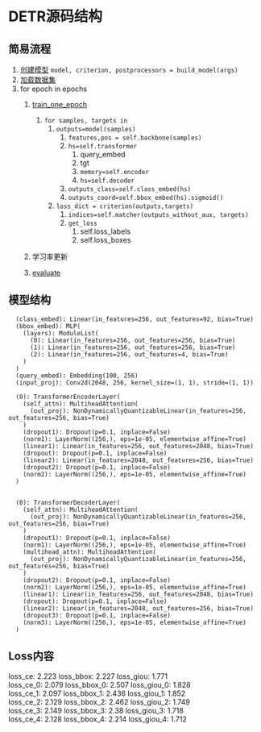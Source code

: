 # DETR源码结构

## 简易流程

1. [创建模型](main.py) `model, criterion, postprocessors = build_model(args)`
2. [加载数据集](main.py)
3. for epoch in epochs
    1. [train_one_epoch](engine.py)
        1. `for samples, targets in`
            1. `outputs=model(samples)`
                1. `features,pos = self.backbone(samples)`
                2. `hs=self.transformer`
                    1. query_embed
                    2. tgt
                    3. `memory=self.encoder`
                    4. `hs=self.decoder`
                3. `outputs_class=self.class_embed(hs)`
                4. `outputs_coord=self.bbox_embed(hs).sigmoid()`
            2. `loss_dict = criterion(outputs,targets)`
                1. `indices=self.matcher(outputs_without_aux, targets)`
                2. `get_loss`
                    1. self.loss_labels
                    2. self.loss_boxes

    2. 学习率更新
    3. [evaluate](main.py)

## 模型结构

```
  (class_embed): Linear(in_features=256, out_features=92, bias=True)
  (bbox_embed): MLP(
    (layers): ModuleList(
      (0): Linear(in_features=256, out_features=256, bias=True)
      (1): Linear(in_features=256, out_features=256, bias=True)
      (2): Linear(in_features=256, out_features=4, bias=True)
    )
  )
  (query_embed): Embedding(100, 256)
  (input_proj): Conv2d(2048, 256, kernel_size=(1, 1), stride=(1, 1))
  
  (0): TransformerEncoderLayer(
    (self_attn): MultiheadAttention(
      (out_proj): NonDynamicallyQuantizableLinear(in_features=256, out_features=256, bias=True)
    )
    (dropout1): Dropout(p=0.1, inplace=False)
    (norm1): LayerNorm((256,), eps=1e-05, elementwise_affine=True)
    (linear1): Linear(in_features=256, out_features=2048, bias=True)
    (dropout): Dropout(p=0.1, inplace=False)
    (linear2): Linear(in_features=2048, out_features=256, bias=True)
    (dropout2): Dropout(p=0.1, inplace=False)
    (norm2): LayerNorm((256,), eps=1e-05, elementwise_affine=True)
  )
        
        
  (0): TransformerDecoderLayer(
    (self_attn): MultiheadAttention(
      (out_proj): NonDynamicallyQuantizableLinear(in_features=256, out_features=256, bias=True)
    )
    (dropout1): Dropout(p=0.1, inplace=False)
    (norm1): LayerNorm((256,), eps=1e-05, elementwise_affine=True)
    (multihead_attn): MultiheadAttention(
      (out_proj): NonDynamicallyQuantizableLinear(in_features=256, out_features=256, bias=True)
    )
    (dropout2): Dropout(p=0.1, inplace=False)
    (norm2): LayerNorm((256,), eps=1e-05, elementwise_affine=True)
    (linear1): Linear(in_features=256, out_features=2048, bias=True)
    (dropout): Dropout(p=0.1, inplace=False)
    (linear2): Linear(in_features=2048, out_features=256, bias=True)
    (dropout3): Dropout(p=0.1, inplace=False)
    (norm3): LayerNorm((256,), eps=1e-05, elementwise_affine=True)
  )
```

## Loss内容

loss_ce: 2.223 loss_bbox: 2.227 loss_giou: 1.771  
loss_ce_0: 2.079 loss_bbox_0: 2.507 loss_giou_0: 1.828  
loss_ce_1: 2.097 loss_bbox_1: 2.436 loss_giou_1: 1.852  
loss_ce_2: 2.129 loss_bbox_2: 2.462 loss_giou_2: 1.749  
loss_ce_3: 2.149 loss_bbox_3: 2.38 loss_giou_3: 1.718  
loss_ce_4: 2.128 loss_bbox_4: 2.214 loss_giou_4: 1.712  